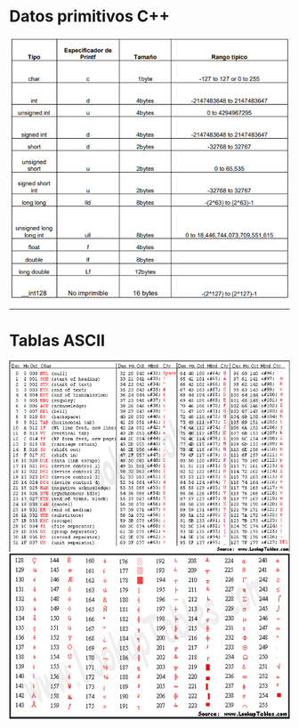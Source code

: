 # Datos primitivos C++
<img src="https://github.com/Mr-TechX/ITSUR_Codes/blob/main/Herramientas/files/dp.png">

---

# Tablas ASCII
<img src="https://github.com/Mr-TechX/ITSUR_Codes/blob/main/Herramientas/files/at1.png">
<img src="https://github.com/Mr-TechX/ITSUR_Codes/blob/main/Herramientas/files/eat.png">

